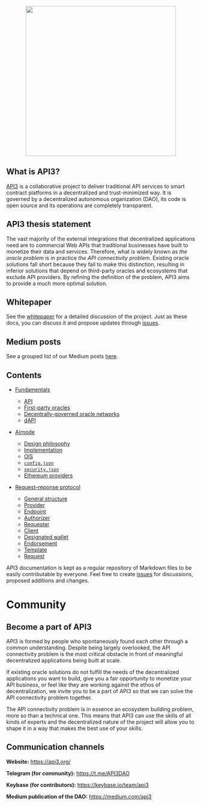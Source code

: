 <p align="center">
  <img src="https://github.com/clc-group/api3-docs/raw/master/figures/api3.png" width="400" />
</p>

## What is API3?

[API3](https://api3.org/) is a collaborative project to deliver traditional API services to smart contract platforms in a decentralized and trust-minimized way.
It is governed by a decentralized autonomous organization (DAO), its code is open source and its operations are completely transparent.

## API3 thesis statement

The vast majority of the external integrations that decentralized applications need are to commercial Web APIs that traditional businesses have built to monetize their data and services.
Therefore, what is widely known as *the oracle problem* is in practice *the API connectivity problem*.
Existing oracle solutions fall short because they fail to make this distinction, resulting in inferior solutions that depend on third-party oracles and ecosystems that exclude API providers.
By refining the definition of the problem, API3 aims to provide a much more optimal solution.

## Whitepaper

See the [whitepaper](https://raw.githubusercontent.com/api3dao/api3-whitepaper/master/api3-whitepaper.pdf) for a detailed discussion of the project.
Just as these docs, you can discuss it and propose updates through [issues](https://github.com/api3dao/api3-whitepaper/issues).

## Medium posts

See a grouped list of our Medium posts [here](/medium.md).

## Contents

- [Fundamentals](/fundamentals)
  - [API](/fundamentals/api.md)
  - [First-party oracles](/fundamentals/first-party-oracles.md)
  - [Decentrally-governed oracle networks](/fundamentals/decentrally-governed-oracle-networks.md)
  - [dAPI](/fundamentals/dapi.md)

- [Airnode](/airnode)
  - [Design philosophy](/airnode/design-philosophy.md)
  - [Implementation](/airnode/implementation.md)
  - [OIS](/airnode/ois.md)
  - [`config.json`](/airnode/config-json.md)
  - [`security.json`](/airnode/security-json.md)
  - [Ethereum providers](/airnode/ethereum-providers.md)

- [Request–reponse protocol](/request-response-protocol)
  - [General structure](/request-response-protocol/general-structure.md)
  - [Provider](/request-response-protocol/provider.md)
  - [Endpoint](/request-response-protocol/endpoint.md)
  - [Authorizer](/request-response-protocol/authorizer.md)
  - [Requester](/request-response-protocol/requester.md)
  - [Client](/request-response-protocol/client.md)
  - [Designated wallet](/request-response-protocol/designated-wallet.md)
  - [Endorsement](/request-response-protocol/endorsement.md)
  - [Template](/request-response-protocol/template.md)
  - [Request](/request-response-protocol/request.md)


API3 documentation is kept as a regular repository of Markdown files to be easily contributable by everyone.
Feel free to create [issues](https://github.com/api3dao/api3-docs/issues) for discussions, proposed additions and changes.

# Community

## Become a part of API3

API3 is formed by people who spontaneously found each other through a common understanding.
Despite being largely overlooked, the API connectivity problem is the most critical obstacle in front of meaningful decentralized applications being built at scale.

If existing oracle solutions do not fulfill the needs of the decentralized applications you want to build, give you a fair opportunity to monetize your API business, or feel like they are working against the ethos of decentralization, we invite you to be a part of API3 so that we can solve the API connectivity problem together.

The API connectivity problem is in essence an ecosystem building problem, more so than a technical one.
This means that API3 can use the skills of all kinds of experts and the decentralized nature of the project will allow you to shape it in a way that makes the best use of your skills.

## Communication channels

**Website:** https://api3.org/

**Telegram (for community):** https://t.me/API3DAO

**Keybase (for contributors):** https://keybase.io/team/api3

**Medium publication of the DAO:** https://medium.com/api3
